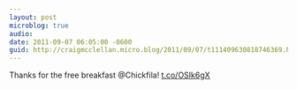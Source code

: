 ```yaml
---
layout: post
microblog: true
audio: 
date: 2011-09-07 06:05:00 -0600
guid: http://craigmcclellan.micro.blog/2011/09/07/t111409630818746369.html
---
```

Thanks for the free breakfast @Chickfila! [t.co/OSIk6gX](http://t.co/OSIk6gX)
